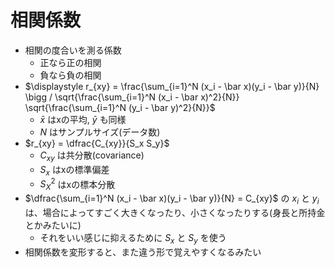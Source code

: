 # 相関係数

- 相関の度合いを測る係数
  - 正なら正の相関
  - 負なら負の相関
- $\displaystyle r_{xy} = \frac{\sum_{i=1}^N (x_i - \bar x)(y_i - \bar y)}{N} \bigg / \sqrt{\frac{\sum_{i=1}^N (x_i - \bar x)^2}{N}} \sqrt{\frac{\sum_{i=1}^N (y_i - \bar y)^2}{N}}$
  - $\bar x$ はxの平均, $\bar y$ も同様
  - $N$ はサンプルサイズ(データ数)
- $r_{xy} = \dfrac{C_{xy}}{S_x S_y}$
  - $C_{xy}$ は共分散(covariance)
  - $S_x$ はxの標準偏差
  - $S_X^2$ はxの標本分散
- $\dfrac{\sum_{i=1}^N (x_i - \bar x)(y_i - \bar y)}{N} = C_{xy}$ の $x_i$ と $y_i$ は、場合によってすごく大きくなったり、小さくなったりする(身長と所持金とかみたいに)
  - それをいい感じに抑えるために $S_x$ と $S_y$ を使う
- 相関係数を変形すると、また違う形で覚えやすくなるみたい
